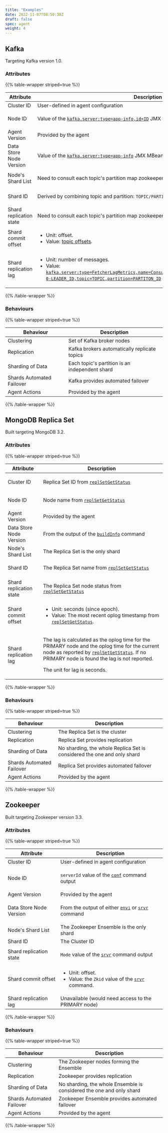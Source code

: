 ```yaml
---
title: "Examples"
date: 2022-11-07T08:50:30Z
draft: false
spec: agent
weight: 4
---
```

<!-- markdownlint-disable MD033 -->

## Kafka

Targeting Kafka version 1.0.

### Attributes

{{% table-wrapper striped=true %}}
<table>
<thead>
<tr><th>Attribute</th><th>Description</th></tr>
</thead>
<tbody>
<tr>
<td>Cluster ID</td>
<td>User-defined in agent configuration</td>
</tr>
<tr>
<td>Node ID</td>
<td>

Value of the [`kafka.server:type=app-info,id=ID`] JMX MBean.

</td>
</tr>
<tr>
<td>Agent Version</td>
<td>Provided by the agent</td>
</tr>
<tr>
<td>Data Store Node Version</td>
<td>

Value of the [`kafka.server:type=app-info`] JMX MBean.

</td>
</tr>
<tr>
<td>Node's Shard List</td>
<td>

Need to consult each topic's partition map zookeeper node (`/brokers/topics/PARTITION`).

</td>
</tr>
<tr>
<td>Shard ID</td>
<td>

Derived by combining topic and partition: `TOPIC/PARTITION`.

</td>
</tr>
<tr>
<td>Shard replication state</td>
<td>

Need to consult each topic's partition map zookeeper node (`/brokers/topics/PARTITION`).

</td>
</tr>
<tr>
<td>Shard commit offset</td>
<td>

* Unit: offset.
* Value: [topic offsets].

</td>
</tr>
<tr>
<td>Shard replication lag</td>
<td>

* Unit: number of messages.
* Value: [`kafka.server:type=FetcherLagMetrics,name=ConsumerLag,clientId=ReplicaFetcherThread-0-LEADER_ID,topic=TOPIC,partition=PARTITON_ID`] JMX MBean.

</td>
</tr>
</tbody>
</table>
{{% /table-wrapper %}}

### Behaviours

{{% table-wrapper striped=true %}}
<table>
<thead>
<tr><th>Behaviour</th><th>Description</th></tr>
</thead>
<tbody>
<tr>
<td>Clustering</td>
<td>Set of Kafka broker nodes</td>
</tr>
<tr>
<td>Replication</td>
<td>Kafka brokers automatically replicate topics</td>
</tr>
<tr>
<td>Sharding of Data</td>
<td>Each topic's partition is an independent shard</td>
</tr>
<tr>
<td>Shards Automated Failover</td>
<td>Kafka provides automated failover</td>
</tr>
<tr>
<td>Agent Actions</td>
<td>Provided by the agent</td>
</tr>
</tbody>
</table>
{{% /table-wrapper %}}

## MongoDB Replica Set

Built targeting MongoDB 3.2.

### Attributes

{{% table-wrapper striped=true %}}
<table>
<thead>
<tr><th>Attribute</th><th>Description</th></tr>
</thead>
<tbody>
<tr>
<td>Cluster ID</td>
<td>

Replica Set ID from [`replSetGetStatus`]

</td>
</tr>
<tr>
<td>Node ID</td>
<td>

Node name from [`replSetGetStatus`]

</td>
</tr>
<tr>
<td>Agent Version</td>
<td>Provided by the agent</td>
</tr>
<tr>
<td>Data Store Node Version</td>
<td>

From the output of the [`buildInfo`] command

</td>
</tr>
<tr>
<td>Node's Shard List</td>
<td>The Replica Set is the only shard</td>
</tr>
<tr>
<td>Shard ID</td>
<td>

The Replica Set name from [`replSetGetStatus`]

</td>
</tr>
<tr>
<td>Shard replication state</td>
<td>

The Replica Set node status from  [`replSetGetStatus`]

</td>
</tr>
<tr>
<td>Shard commit offset</td>
<td>

* Unit: seconds (since epoch).
* Value: The most recent oplog timestamp from [`replSetGetStatus`].

</td>
</tr>
<tr>
<td>Shard replication lag</td>
<td>

The lag is calculated as the oplog time for the PRIMARY node and the oplog time for the
current node as reported by [`replSetGetStatus`].
If no PRIMARY node is found the lag is not reported.

The unit for lag is seconds.

</td>
</tr>
</tbody>
</table>
{{% /table-wrapper %}}

### Behaviours

{{% table-wrapper striped=true %}}
<table>
<thead>
<tr><th>Behaviour</th><th>Description</th></tr>
</thead>
<tbody>
<tr>
<td>Clustering</td>
<td>The Replica Set is the cluster</td>
</tr>
<tr>
<td>Replication</td>
<td>Replica Set provides replication</td>
</tr>
<tr>
<td>Sharding of Data</td>
<td>No sharding, the whole Replica Set is considered the one and only shard</td>
</tr>
<tr>
<td>Shards Automated Failover</td>
<td>Replica Set provides automated failover</td>
</tr>
<tr>
<td>Agent Actions</td>
<td>Provided by the agent</td>
</tr>
</tbody>
</table>
{{% /table-wrapper %}}

## Zookeeper

Built targeting Zookeeper version 3.3.

### Attributes

{{% table-wrapper striped=true %}}
<table>
<thead>
<tr><th>Attribute</th><th>Description</th></tr>
</thead>
<tbody>
<tr>
<td>Cluster ID</td>
<td>User-defined in agent configuration</td>
</tr>
<tr>
<td>Node ID</td>
<td>

`serverId` value of the [`conf`] command output

</td>
</tr>
<tr>
<td>Agent Version</td>
<td>Provided by the agent</td>
</tr>
<tr>
<td>Data Store Node Version</td>
<td>

From the output of either [`envi`] or [`srvr`] command

</td>
</tr>
<tr>
<td>Node's Shard List</td>
<td>The Zookeeper Ensemble is the only shard</td>
</tr>
<tr>
<td>Shard ID</td>
<td>The Cluster ID</td>
</tr>
<tr>
<td>Shard replication state</td>
<td>

`Mode` value of the [`srvr`] command output

</td>
</tr>
<tr>
<td>Shard commit offset</td>
<td>

* Unit: offset.
* Value: the `Zkid` value of the [`srvr`] command.

</td>
</tr>
<tr>
<td>Shard replication lag</td>
<td>Unavailable (would need access to the PRIMARY node)</td>
</tr>
</tbody>
</table>
{{% /table-wrapper %}}

### Behaviours

{{% table-wrapper striped=true %}}
<table>
<thead>
<tr><th>Behaviour</th><th>Description</th></tr>
</thead>
<tbody>
<tr>
<td>Clustering</td>
<td>The Zookeeper nodes forming the Ensemble</td>
</tr>
<tr>
<td>Replication</td>
<td>Zookeeper provides replication</td>
</tr>
<tr>
<td>Sharding of Data</td>
<td>No sharding, the whole Ensemble is considered the one and only shard</td>
</tr>
<tr>
<td>Shards Automated Failover</td>
<td>Zookeeper Ensemble provides automated failover</td>
</tr>
<tr>
<td>Agent Actions</td>
<td>Provided by the agent</td>
</tr>
</tbody>
</table>
{{% /table-wrapper %}}

[`kafka.server:type=app-info`]: https://kafka.apache.org/documentation/#monitoring
[`kafka.server:type=app-info,id=ID`]: https://kafka.apache.org/documentation/#monitoring
[`kafka.server:type=FetcherLagMetrics,name=ConsumerLag,clientId=ReplicaFetcherThread-0-LEADER_ID,topic=TOPIC,partition=PARTITON_ID`]: https://kafka.apache.org/documentation/#monitoring
[topic offsets]: https://docs.rs/kafka/0.7.0/kafka/client/struct.KafkaClient.html#method.fetch_offsets

[`buildInfo`]: https://docs.mongodb.com/manual/reference/command/buildInfo/
[`replSetGetStatus`]: https://docs.mongodb.com/manual/reference/command/replSetGetStatus/

[`conf`]: https://zookeeper.apache.org/doc/current/zookeeperAdmin.html#sc_zkCommands
[`envi`]: https://zookeeper.apache.org/doc/current/zookeeperAdmin.html#sc_zkCommands
[`srvr`]: https://zookeeper.apache.org/doc/current/zookeeperAdmin.html#sc_zkCommands

